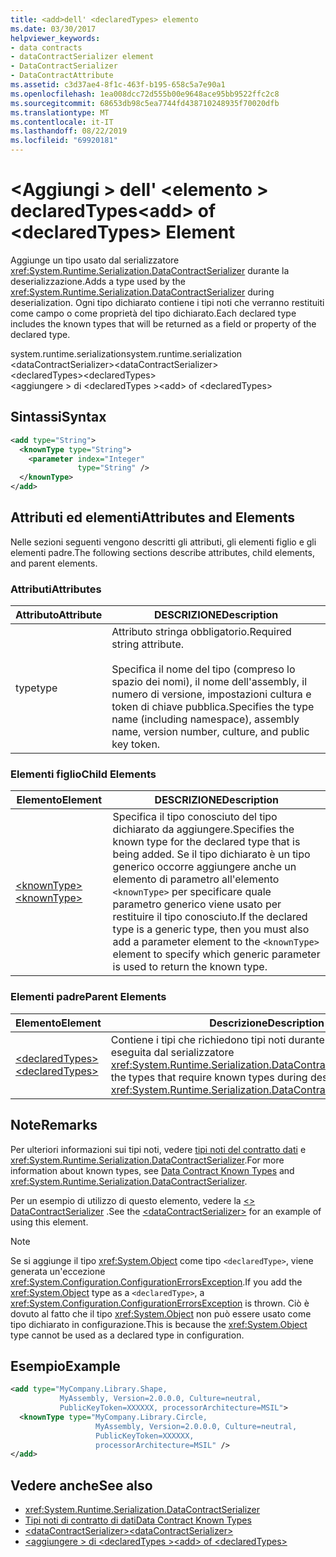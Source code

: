 ```yaml
---
title: <add>dell' <declaredTypes> elemento
ms.date: 03/30/2017
helpviewer_keywords:
- data contracts
- dataContractSerializer element
- DataContractSerializer
- DataContractAttribute
ms.assetid: c3d37ae4-8f1c-463f-b195-658c5a7e90a1
ms.openlocfilehash: 1ea008dcc72d555b00e9648ace95bb9522ffc2c8
ms.sourcegitcommit: 68653db98c5ea7744fd438710248935f70020dfb
ms.translationtype: MT
ms.contentlocale: it-IT
ms.lasthandoff: 08/22/2019
ms.locfileid: "69920181"
---
```

# <a name="add-of-declaredtypes-element"></a><span data-ttu-id="8994d-102">\<Aggiungi > dell' \<elemento > declaredTypes</span><span class="sxs-lookup"><span data-stu-id="8994d-102">\<add> of \<declaredTypes> Element</span></span>
<span data-ttu-id="8994d-103">Aggiunge un tipo usato dal serializzatore <xref:System.Runtime.Serialization.DataContractSerializer> durante la deserializzazione.</span><span class="sxs-lookup"><span data-stu-id="8994d-103">Adds a type used by the <xref:System.Runtime.Serialization.DataContractSerializer> during deserialization.</span></span> <span data-ttu-id="8994d-104">Ogni tipo dichiarato contiene i tipi noti che verranno restituiti come campo o come proprietà del tipo dichiarato.</span><span class="sxs-lookup"><span data-stu-id="8994d-104">Each declared type includes the known types that will be returned as a field or property of the declared type.</span></span>  
  
 <span data-ttu-id="8994d-105">system.runtime.serialization</span><span class="sxs-lookup"><span data-stu-id="8994d-105">system.runtime.serialization</span></span>  
<span data-ttu-id="8994d-106">\<dataContractSerializer></span><span class="sxs-lookup"><span data-stu-id="8994d-106">\<dataContractSerializer></span></span>  
<span data-ttu-id="8994d-107">\<declaredTypes></span><span class="sxs-lookup"><span data-stu-id="8994d-107">\<declaredTypes></span></span>  
<span data-ttu-id="8994d-108">\<aggiungere > di \<declaredTypes ></span><span class="sxs-lookup"><span data-stu-id="8994d-108">\<add> of \<declaredTypes></span></span>  
  
## <a name="syntax"></a><span data-ttu-id="8994d-109">Sintassi</span><span class="sxs-lookup"><span data-stu-id="8994d-109">Syntax</span></span>  
  
```xml  
<add type="String">
  <knownType type="String">
    <parameter index="Integer"
               type="String" />
  </knownType>
</add>
```  
  
## <a name="attributes-and-elements"></a><span data-ttu-id="8994d-110">Attributi ed elementi</span><span class="sxs-lookup"><span data-stu-id="8994d-110">Attributes and Elements</span></span>  
 <span data-ttu-id="8994d-111">Nelle sezioni seguenti vengono descritti gli attributi, gli elementi figlio e gli elementi padre.</span><span class="sxs-lookup"><span data-stu-id="8994d-111">The following sections describe attributes, child elements, and parent elements.</span></span>  
  
### <a name="attributes"></a><span data-ttu-id="8994d-112">Attributi</span><span class="sxs-lookup"><span data-stu-id="8994d-112">Attributes</span></span>  
  
|<span data-ttu-id="8994d-113">Attributo</span><span class="sxs-lookup"><span data-stu-id="8994d-113">Attribute</span></span>|<span data-ttu-id="8994d-114">DESCRIZIONE</span><span class="sxs-lookup"><span data-stu-id="8994d-114">Description</span></span>|  
|---------------|-----------------|  
|<span data-ttu-id="8994d-115">type</span><span class="sxs-lookup"><span data-stu-id="8994d-115">type</span></span>|<span data-ttu-id="8994d-116">Attributo stringa obbligatorio.</span><span class="sxs-lookup"><span data-stu-id="8994d-116">Required string attribute.</span></span><br /><br /> <span data-ttu-id="8994d-117">Specifica il nome del tipo (compreso lo spazio dei nomi), il nome dell'assembly, il numero di versione, impostazioni cultura e token di chiave pubblica.</span><span class="sxs-lookup"><span data-stu-id="8994d-117">Specifies the type name (including namespace), assembly name, version number, culture, and public key token.</span></span>|  
  
### <a name="child-elements"></a><span data-ttu-id="8994d-118">Elementi figlio</span><span class="sxs-lookup"><span data-stu-id="8994d-118">Child Elements</span></span>  
  
|<span data-ttu-id="8994d-119">Elemento</span><span class="sxs-lookup"><span data-stu-id="8994d-119">Element</span></span>|<span data-ttu-id="8994d-120">DESCRIZIONE</span><span class="sxs-lookup"><span data-stu-id="8994d-120">Description</span></span>|  
|-------------|-----------------|  
|[<span data-ttu-id="8994d-121">\<knownType></span><span class="sxs-lookup"><span data-stu-id="8994d-121">\<knownType></span></span>](knowntype.md)|<span data-ttu-id="8994d-122">Specifica il tipo conosciuto del tipo dichiarato da aggiungere.</span><span class="sxs-lookup"><span data-stu-id="8994d-122">Specifies the known type for the declared type that is being added.</span></span> <span data-ttu-id="8994d-123">Se il tipo dichiarato è un tipo generico occorre aggiungere anche un elemento di parametro all'elemento `<knownType>` per specificare quale parametro generico viene usato per restituire il tipo conosciuto.</span><span class="sxs-lookup"><span data-stu-id="8994d-123">If the declared type is a generic type, then you must also add a parameter element to the `<knownType>` element to specify which generic parameter is used to return the known type.</span></span>|  
  
### <a name="parent-elements"></a><span data-ttu-id="8994d-124">Elementi padre</span><span class="sxs-lookup"><span data-stu-id="8994d-124">Parent Elements</span></span>  
  
|<span data-ttu-id="8994d-125">Elemento</span><span class="sxs-lookup"><span data-stu-id="8994d-125">Element</span></span>|<span data-ttu-id="8994d-126">Descrizione</span><span class="sxs-lookup"><span data-stu-id="8994d-126">Description</span></span>|  
|-------------|-----------------|  
|[<span data-ttu-id="8994d-127">\<declaredTypes></span><span class="sxs-lookup"><span data-stu-id="8994d-127">\<declaredTypes></span></span>](declaredtypes.md)|<span data-ttu-id="8994d-128">Contiene i tipi che richiedono tipi noti durante la deserializzazione eseguita dal serializzatore <xref:System.Runtime.Serialization.DataContractSerializer>.</span><span class="sxs-lookup"><span data-stu-id="8994d-128">Contains the types that require known types during deserialization by the <xref:System.Runtime.Serialization.DataContractSerializer>.</span></span>|  
  
## <a name="remarks"></a><span data-ttu-id="8994d-129">Note</span><span class="sxs-lookup"><span data-stu-id="8994d-129">Remarks</span></span>  
 <span data-ttu-id="8994d-130">Per ulteriori informazioni sui tipi noti, vedere [tipi noti del contratto dati](../../../wcf/feature-details/data-contract-known-types.md) e <xref:System.Runtime.Serialization.DataContractSerializer>.</span><span class="sxs-lookup"><span data-stu-id="8994d-130">For more information about known types, see [Data Contract Known Types](../../../wcf/feature-details/data-contract-known-types.md) and <xref:System.Runtime.Serialization.DataContractSerializer>.</span></span>  
  
 <span data-ttu-id="8994d-131">Per un esempio di utilizzo di questo elemento, vedere la [ \<> DataContractSerializer](datacontractserializer-element.md) .</span><span class="sxs-lookup"><span data-stu-id="8994d-131">See the [\<dataContractSerializer>](datacontractserializer-element.md) for an example of using this element.</span></span>  
  
> [!NOTE]
> <span data-ttu-id="8994d-132">Se si aggiunge il tipo <xref:System.Object> come tipo `<declaredType>`, viene generata un'eccezione <xref:System.Configuration.ConfigurationErrorsException>.</span><span class="sxs-lookup"><span data-stu-id="8994d-132">If you add the <xref:System.Object> type as a `<declaredType>`, a <xref:System.Configuration.ConfigurationErrorsException> is thrown.</span></span> <span data-ttu-id="8994d-133">Ciò è dovuto al fatto che il tipo <xref:System.Object> non può essere usato come tipo dichiarato in configurazione.</span><span class="sxs-lookup"><span data-stu-id="8994d-133">This is because the <xref:System.Object> type cannot be used as a declared type in configuration.</span></span>  
  
## <a name="example"></a><span data-ttu-id="8994d-134">Esempio</span><span class="sxs-lookup"><span data-stu-id="8994d-134">Example</span></span>  
  
```xml  
<add type="MyCompany.Library.Shape,
           MyAssembly, Version=2.0.0.0, Culture=neutral,
           PublicKeyToken=XXXXXX, processorArchitecture=MSIL">
  <knownType type="MyCompany.Library.Circle,
                   MyAssembly, Version=2.0.0.0, Culture=neutral,
                   PublicKeyToken=XXXXXX,
                   processorArchitecture=MSIL" />
</add>
```  
  
## <a name="see-also"></a><span data-ttu-id="8994d-135">Vedere anche</span><span class="sxs-lookup"><span data-stu-id="8994d-135">See also</span></span>

- <xref:System.Runtime.Serialization.DataContractSerializer>
- [<span data-ttu-id="8994d-136">Tipi noti di contratto di dati</span><span class="sxs-lookup"><span data-stu-id="8994d-136">Data Contract Known Types</span></span>](../../../wcf/feature-details/data-contract-known-types.md)
- [<span data-ttu-id="8994d-137">\<dataContractSerializer></span><span class="sxs-lookup"><span data-stu-id="8994d-137">\<dataContractSerializer></span></span>](datacontractserializer-element.md)
- [<span data-ttu-id="8994d-138">\<aggiungere > di \<declaredTypes ></span><span class="sxs-lookup"><span data-stu-id="8994d-138">\<add> of \<declaredTypes></span></span>](add-of-declaredtypes-element.md)
